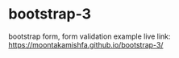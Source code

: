 # bootstrap-3
bootstrap form, form validation example
live link: https://moontakamishfa.github.io/bootstrap-3/
